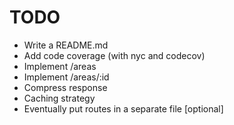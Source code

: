 # TODO

- Write a README.md
- Add code coverage (with nyc and codecov)
- Implement /areas
- Implement /areas/:id
- Compress response
- Caching strategy
- Eventually put routes in a separate file [optional]
